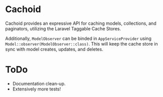Cachoid
=======
Cachoid provides an expressive API for caching models, collections, and paginators, utilizing the Laravel Taggable Cache Stores.

Additionally, `ModelObserver` can be binded in `AppServiceProvider` using `Model::observer(ModelObserver::class)`. This will keep the cache store in sync with model creates, updates, and deletes.

# ToDo
* Documentation clean-up.
* Extensively more tests!
